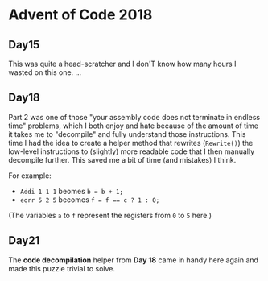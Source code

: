 # Advent of Code 2018

## Day15

This was quite a head-scratcher and I don'T know how many hours I wasted on this one.
...

## Day18

Part 2 was one of those "your assembly code does not terminate in endless
time" problems, which I both enjoy and hate because of the amount of time
it takes me to "decompile" and fully understand those instructions.
This time I had the idea to create a helper method that rewrites
(`Rewrite()`) the low-level instructions to (slightly) more readable
code that I then manually decompile further. This saved me a bit of time
(and mistakes) I think.

For example:

* `Addi 1 1 1` beomes `b = b + 1;`
* `eqrr 5 2 5` becomes `f = f == c ? 1 : 0;`

(The variables `a` to `f` represent the registers from `0` to `5` here.)

## Day21

The **code decompilation** helper from **Day 18** came in handy here again and
made this puzzle trivial to solve.

